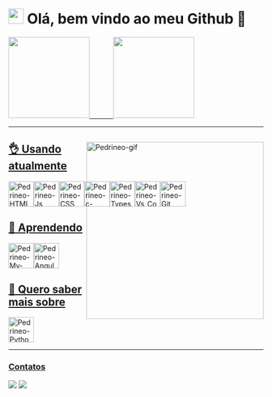 

#  <img height="30em" src="https://upload.wikimedia.org/wikipedia/commons/b/bf/Front-end-logo-color%402x.png"/> Olá, bem vindo ao meu Github 🤗    

 <div>
  <a href="https://github.com/pedro-zar">
  <img height="160em" src="https://github-readme-stats.vercel.app/api?username=pedro-zar&show_icons=true&theme=dracula&include_all_commits=true&count_private=true"/>
  &nbsp&nbsp&nbsp&nbsp&nbsp&nbsp&nbsp&nbsp&nbsp&nbsp
  <img height="160em" src="https://github-readme-stats.vercel.app/api/top-langs/?username=pedro-zar&layout=compact&langs_count=16&theme=dracula&hide=vb"/>
    </div><hr/>

  
  <div>
    <img display="flex" margin="0" padding= "0" align="right" alt="Pedrineo-gif" height="350em" src="https://64.media.tumblr.com/133cb244cbbb5c4372b31ce13406ca0b/ee275ff4005476e5-f9/s400x600/c98e34cff179445a42b16f1a9aab5ffcac432f85.gifv">
  </div>    
  
   
  ## 👌 Usando atualmente
    
  <div style="display: flex" width="50%">
  <img align="center" alt="Pedrineo-HTML" height="50em" src="https://cdn.jsdelivr.net/gh/devicons/devicon/icons/html5/html5-plain-wordmark.svg">
  <img align="center" alt="Pedrineo-Js" height="50em" src="https://iconape.com/wp-content/files/ez/353342/svg/javascript-seeklogo.com.svg">
  <img align="center" alt="Pedrineo-CSS" height="50em" src="https://cdn.jsdelivr.net/gh/devicons/devicon/icons/css3/css3-plain-wordmark.svg">
  <img align="center" alt="Pedrineo-c-sharp" height="50em" src="https://cdn.jsdelivr.net/gh/devicons/devicon/icons/csharp/csharp-original.svg"> 
  <img align="center" alt="Pedrineo-Typescript" height="50em" src="https://cdn.jsdelivr.net/gh/devicons/devicon/icons/typescript/typescript-original.svg">    
  <img align="center" alt="Pedrineo-Vs_Code" height="50em" src="https://res.cloudinary.com/practicaldev/image/fetch/s--HlRNLfSF--/c_imagga_scale,f_auto,fl_progressive,h_1080,q_auto,w_1080/https://dev-to-uploads.s3.amazonaws.com/uploads/articles/lhgvnc0xmaujbgfy3y28.png">
  <img align="center" alt="Pedrineo-Git" height="50em" src="https://cdn.jsdelivr.net/gh/devicons/devicon/icons/git/git-plain-wordmark.svg"> 
</div>          
                                                                                    
  
 
  ## 🤔 Aprendendo
    
  <div style="display: flex" width="50%"> 
  <img align="center" alt="Pedrineo-My-SQL" height="50em" src="https://www.pngkey.com/png/full/269-2693201_mysql-logo-circle-png.png">
  <img align="center" alt="Pedrineo-Angular" height="50em" src="https://cdn.jsdelivr.net/gh/devicons/devicon/icons/angularjs/angularjs-plain.svg"> 
   
</div> 
  
 ## 👀 Quero saber mais sobre
 
  <div style="display: flex" width="50%">
  <img align="center" alt="Pedrineo-Python" height="50em" src="https://cdn.jsdelivr.net/gh/devicons/devicon/icons/python/python-original-wordmark.svg">

  
 </div> <hr/>
 
 ### Contatos
  <div> 
  <a href="https://www.linkedin.com/in/pedro-zar/" target="_blank"><img src="https://img.shields.io/badge/-LinkedIn-%230077B5?style=for-the-badge&logo=linkedin&logoColor=white" target="_blank"></a> 
  <a href = "mailto:pedrozar@outlook.com.br"><img src="https://img.shields.io/badge/-Email-%23333?style=for-the-badge&logo=gmail&logoColor=white" target="_blank"></a>
</div>

